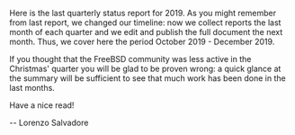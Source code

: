 Here is the last quarterly status report for 2019. As you might remember
from last report, we changed our timeline: now we collect reports the last
month of each quarter and we edit and publish the full document the next
month. Thus, we cover here the period October 2019 - December 2019.

If you thought that the FreeBSD community was less active in the
Christmas' quarter you will be glad to be proven wrong: a quick glance at
the summary will be sufficient to see that much work has been done in the
last months.

Have a nice read!

\-\- Lorenzo Salvadore
